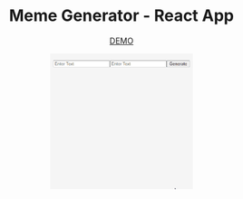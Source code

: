 <h1 align=center> Meme Generator - React App </h1>

<p align ="center" " margin-bottom="10px"><a href="">DEMO</a></p>

<p align ="center" " margin-bottom="10px"><img  src="./ss.gif" width ="50%"></p>

                                                                         
